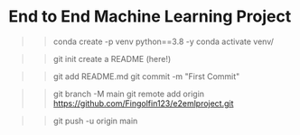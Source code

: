 # End to End Machine Learning Project

<!-- 1. Create Env -->
>> conda create -p venv python==3.8 -y
>> conda activate venv/


<!-- 2. Init Git Repo -->
>> git init
>> create a README (here!)

<!-- 3. Commit README.md to local -->
>> git add README.md
>> git commit -m "First Commit"

<!-- 4. Push ReadM.md to Source -->
>> git branch -M main
>> git remote add origin https://github.com/Fingolfin123/e2emlproject.git

>> git push -u origin main

<!-- 5. Create src folder and setup/requirements files -->
